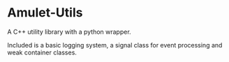 # Amulet-Utils

A C++ utility library with a python wrapper.

Included is a basic logging system, a signal class for event processing and weak container classes. 
